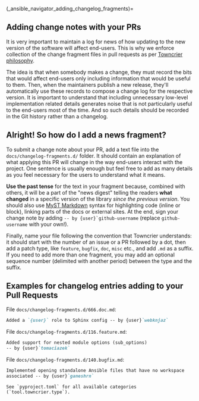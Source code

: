 <!-- markdownlint-disable first-line-heading -->

(_ansible_navigator_adding_changelog_fragments)=

## Adding change notes with your PRs

It is very important to maintain a log for news of how
updating to the new version of the software will affect
end-users. This is why we enforce collection of the change
fragment files in pull requests as per [Towncrier philosophy].

The idea is that when somebody makes a change, they must record
the bits that would affect end-users only including information
that would be useful to them. Then, when the maintainers publish
a new release, they'll automatically use these records to compose
a change log for the respective version. It is important to
understand that including unnecessary low-level implementation
related details generates noise that is not particularly useful
to the end-users most of the time. And so such details should be
recorded in the Git history rather than a changelog.

## Alright! So how do I add a news fragment?

To submit a change note about your PR, add a text file into the
`docs/changelog-fragments.d/` folder. It should contain an
explanation of what applying this PR will change in the way
end-users interact with the project. One sentence is usually
enough but feel free to add as many details as you feel necessary
for the users to understand what it means.

**Use the past tense** for the text in your fragment because,
combined with others, it will be a part of the "news digest"
telling the readers **what changed** in a specific version of
the library *since the previous version*. You should also use
[MyST Markdown] syntax for highlighting code (inline or block),
linking parts of the docs or external sites.
At the end, sign your change note by adding ```-- by
{user}`github-username``` (replace `github-username` with
your own!).

Finally, name your file following the convention that Towncrier
understands: it should start with the number of an issue or a
PR followed by a dot, then add a patch type, like `feature`,
`bugfix`, `doc`, `misc` etc., and add `.md` as a suffix. If you
need to add more than one fragment, you may add an optional
sequence number (delimited with another period) between the type
and the suffix.

## Examples for changelog entries adding to your Pull Requests

File `docs/changelog-fragments.d/666.doc.md`:

```md
Added a `{user}` role to Sphinx config -- by {user}`webknjaz`
```

File `docs/changelog-fragments.d/116.feature.md`:

```md
Added support for nested module options (sub_options)
-- by {user}`tomaciazek`
```

File `docs/changelog-fragments.d/140.bugfix.md`:

```md
Implemented opening standalone Ansible files that have no workspace
associated -- by {user}`ganeshrn`
```

```{tip}
See `pyproject.toml` for all available categories
(`tool.towncrier.type`).
```

[MyST Markdown]:
https://myst-parser.rtfd.io/en/latest/syntax/syntax.html
[Towncrier philosophy]:
https://towncrier.rtfd.io/en/actual-freaking-docs/#philosophy
